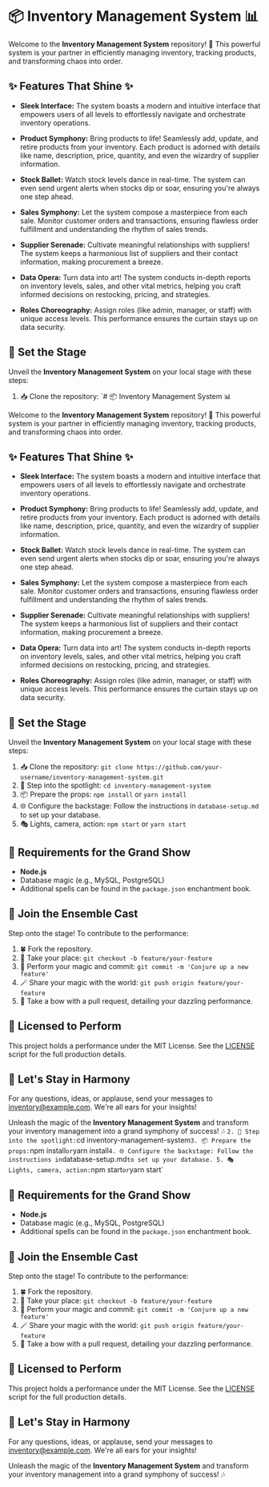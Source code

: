 # 📦 Inventory Management System 📊

Welcome to the **Inventory Management System** repository! 🚀 This powerful system is your partner in efficiently managing inventory, tracking products, and transforming chaos into order.

## ✨ Features That Shine ✨

- **Sleek Interface:** The system boasts a modern and intuitive interface that empowers users of all levels to effortlessly navigate and orchestrate inventory operations.

- **Product Symphony:** Bring products to life! Seamlessly add, update, and retire products from your inventory. Each product is adorned with details like name, description, price, quantity, and even the wizardry of supplier information.

- **Stock Ballet:** Watch stock levels dance in real-time. The system can even send urgent alerts when stocks dip or soar, ensuring you're always one step ahead.

- **Sales Symphony:** Let the system compose a masterpiece from each sale. Monitor customer orders and transactions, ensuring flawless order fulfillment and understanding the rhythm of sales trends.

- **Supplier Serenade:** Cultivate meaningful relationships with suppliers! The system keeps a harmonious list of suppliers and their contact information, making procurement a breeze.

- **Data Opera:** Turn data into art! The system conducts in-depth reports on inventory levels, sales, and other vital metrics, helping you craft informed decisions on restocking, pricing, and strategies.

- **Roles Choreography:** Assign roles (like admin, manager, or staff) with unique access levels. This performance ensures the curtain stays up on data security.

## 🚀 Set the Stage

Unveil the **Inventory Management System** on your local stage with these steps:

1. 📥 Clone the repository: `# 📦 Inventory Management System 📊

Welcome to the **Inventory Management System** repository! 🚀 This powerful system is your partner in efficiently managing inventory, tracking products, and transforming chaos into order.

## ✨ Features That Shine ✨

- **Sleek Interface:** The system boasts a modern and intuitive interface that empowers users of all levels to effortlessly navigate and orchestrate inventory operations.

- **Product Symphony:** Bring products to life! Seamlessly add, update, and retire products from your inventory. Each product is adorned with details like name, description, price, quantity, and even the wizardry of supplier information.

- **Stock Ballet:** Watch stock levels dance in real-time. The system can even send urgent alerts when stocks dip or soar, ensuring you're always one step ahead.

- **Sales Symphony:** Let the system compose a masterpiece from each sale. Monitor customer orders and transactions, ensuring flawless order fulfillment and understanding the rhythm of sales trends.

- **Supplier Serenade:** Cultivate meaningful relationships with suppliers! The system keeps a harmonious list of suppliers and their contact information, making procurement a breeze.

- **Data Opera:** Turn data into art! The system conducts in-depth reports on inventory levels, sales, and other vital metrics, helping you craft informed decisions on restocking, pricing, and strategies.

- **Roles Choreography:** Assign roles (like admin, manager, or staff) with unique access levels. This performance ensures the curtain stays up on data security.

## 🚀 Set the Stage

Unveil the **Inventory Management System** on your local stage with these steps:

1. 📥 Clone the repository: `git clone https://github.com/your-username/inventory-management-system.git`
2. 📂 Step into the spotlight: `cd inventory-management-system`
3. 📦 Prepare the props: `npm install` or `yarn install`
4. 🌐 Configure the backstage: Follow the instructions in `database-setup.md` to set up your database.
5. 🎭 Lights, camera, action: `npm start` or `yarn start`

## 🎉 Requirements for the Grand Show

- **Node.js**
- Database magic (e.g., MySQL, PostgreSQL)
- Additional spells can be found in the `package.json` enchantment book.

## 🌟 Join the Ensemble Cast

Step onto the stage! To contribute to the performance:

1. 🍀 Fork the repository.
2. 🌟 Take your place: `git checkout -b feature/your-feature`
3. 🎩 Perform your magic and commit: `git commit -m 'Conjure up a new feature'`
4. 🪄 Share your magic with the world: `git push origin feature/your-feature`
5. 🎉 Take a bow with a pull request, detailing your dazzling performance.

## 📜 Licensed to Perform

This project holds a performance under the MIT License. See the [LICENSE](LICENSE) script for the full production details.

## 💌 Let's Stay in Harmony

For any questions, ideas, or applause, send your messages to inventory@example.com. We're all ears for your insights!

Unleash the magic of the **Inventory Management System** and transform your inventory management into a grand symphony of success! 🎶
`
2. 📂 Step into the spotlight: `cd inventory-management-system`
3. 📦 Prepare the props: `npm install` or `yarn install`
4. 🌐 Configure the backstage: Follow the instructions in `database-setup.md` to set up your database.
5. 🎭 Lights, camera, action: `npm start` or `yarn start`

## 🎉 Requirements for the Grand Show

- **Node.js**
- Database magic (e.g., MySQL, PostgreSQL)
- Additional spells can be found in the `package.json` enchantment book.

## 🌟 Join the Ensemble Cast

Step onto the stage! To contribute to the performance:

1. 🍀 Fork the repository.
2. 🌟 Take your place: `git checkout -b feature/your-feature`
3. 🎩 Perform your magic and commit: `git commit -m 'Conjure up a new feature'`
4. 🪄 Share your magic with the world: `git push origin feature/your-feature`
5. 🎉 Take a bow with a pull request, detailing your dazzling performance.

## 📜 Licensed to Perform

This project holds a performance under the MIT License. See the [LICENSE](LICENSE) script for the full production details.

## 💌 Let's Stay in Harmony

For any questions, ideas, or applause, send your messages to inventory@example.com. We're all ears for your insights!

Unleash the magic of the **Inventory Management System** and transform your inventory management into a grand symphony of success! 🎶
